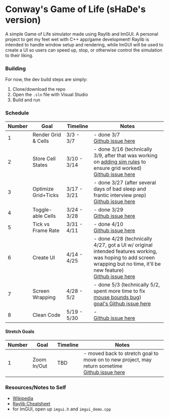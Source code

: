 # Conway's Game of Life (sHaDe's version)

A simple Game of Life simulator made using Raylib and ImGUI.
A personal project to get my feet wet with C++ app/game development!
Raylib is intended to handle window setup and rendering, while
ImGUI will be used to create a UI so users can speed up, stop, or
otherwise control the simulation to their liking.


### Building

For now, the dev build steps are simply:

1. Clone/download the repo
2. Open the `.sln` file with Visual Studio
3. Build and run


### Schedule

Number  | Goal          | Timeline      | Notes
--|---------------------|---------------|--------
1 | Render Grid & Cells | 3/3 - 3/7     | - done 3/7 <br> [Github issue here](https://github.com/hadan24/game-of-life/issues/1)
2 | Store Cell States   | 3/10 - 3/14   | - done 3/16 (technically 3/9, after that was working on [adding sim rules](https://github.com/hadan24/game-of-life/issues/4) to ensure grid worked) <br> [Github issue here](https://github.com/hadan24/game-of-life/issues/2)
3 | Optimize Grid+Ticks | 3/17 - 3/21   | - done 3/27 (after several days of bad sleep and frantic interview prep) <br> [Github issue here](https://github.com/hadan24/game-of-life/issues/8)
4 | Toggle-able Cells   | 3/24 - 3/28   | - done 3/29 <br> [Github issue here](https://github.com/hadan24/game-of-life/issues/5)
5 | Tick vs Frame Rate  | 3/31 - 4/11   | - done 4/10 <br> [Github issue here](https://github.com/hadan24/game-of-life/issues/3)
6 | Create UI           | 4/14 - 4/25   | - done 4/28 (technically 4/27, got a UI w/ original intended features working, was hoping to add screen wrapping but no time, it'll be new feature) <br> [Github issue here](https://github.com/hadan24/game-of-life/issues/6)
7 | Screen Wrapping     | 4/28 - 5/2    | - done 5/3 (technically 5/2, spent more time to fix [mouse bounds bug](https://github.com/hadan24/game-of-life/issues/9)) <br> [goal's Github issue here](https://github.com/hadan24/game-of-life/issues/11)
8 | Clean Code          | 5/19 - 5/30   | - <br> [Github issue here](https://github.com/hadan24/game-of-life/issues/12)

#### Stretch Goals

Number  | Goal          | Timeline      | Notes
--|---------------------|---------------|--------
1 | Zoom In/Out         | TBD           | - moved back to stretch goal to move on to new project, may return sometime <br> [Github issue here](https://github.com/hadan24/game-of-life/issues/7)


### Resources/Notes to Self
- [Wikipedia](https://en.wikipedia.org/wiki/Conway's_Game_of_Life)
- [Raylib Cheatsheet](https://www.raylib.com/cheatsheet/cheatsheet.html)
- for ImGUI, open up `imgui.h` and `imgui_demo.cpp`